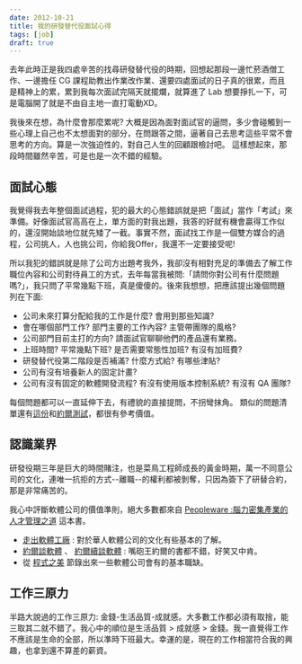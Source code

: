 ```yaml
---
date: 2012-10-21
title: 我的研發替代役面試心得
tags: [job]
draft: true
---
```


去年此時正是我四處辛苦的找尋研發替代役的時期，回想起那段一邊忙菸酒僧工作、一邊擔任 CG 課程助教出作業改作業、還要四處面試的日子真的很累，而且是精神上的累，累到我每次面試完隔天就擺爛，就算進了 Lab 想要掙扎一下，可是電腦開了就是不由自主地一直打電動XD。

我後來在想，為什麼會那麼累呢? 大概是因為面對面試官的逼問，多少會碰觸到一些心理上自己也不太想面對的部分，在問跟答之間，逼著自己去思考這些平常不會思考的方向。算是一次強迫性的，對自己人生的回顧跟檢討吧。
這樣想起來，那段時間雖然辛苦，可是也是一次不錯的經驗。

## 面試心態

我覺得我去年整個面試過程，犯的最大的心態錯誤就是把「面試」當作「考試」來準備。好像面試官高高在上，單方面的對我出題，我答的好就有機會贏得工作似的，還沒開始談地位就先矮了一截。事實不然，面試找工作是一個雙方媒合的過程，公司挑人，人也挑公司，你給我Offer，我還不一定要接受呢!

所以我犯的錯誤就是除了公司方出題考我外，我卻沒有相對充足的準備去了解工作職位內容和公司對待員工的方式，去年每當我被問:「請問你對公司有什麼問題嗎?」，我只問了平常幾點下班，真是傻傻的。後來我想想，把應該提出幾個問題列在下面:

* 公司未來打算分配給我的工作是什麼? 會用到那些知識?
* 會在哪個部門工作? 部門主要的工作內容? 主管帶團隊的風格?
* 公司部門目前主打的方向? 請面試官聊聊他們的產品還有業務。
* 上班時間? 平常幾點下班? 是否需要常態性加班? 有沒有加班費?
* 研發替代役第二階段是否補滿? 什麼方式給? 有哪些津貼?
* 公司有沒有培養新人的固定計畫?
* 公司有沒有固定的軟體開發流程? 有沒有使用版本控制系統? 有沒有 QA 團隊?

每個問題都可以一直延伸下去，有禮貌的直接提問，不拐彎抹角。
類似的問題清單還有[這份][0]和[約爾測試][1]，都很有參考價值。

## 認識業界

研發役期三年是巨大的時間賭注，也是菜鳥工程師成長的黃金時期，萬一不同意公司的文化，連唯一抗拒的方式--離職--的權利都被剝奪，只因為簽下了研替合約，那是非常痛苦的。

我心中評斷軟體公司的價值準則，絕大多數都來自 [Peopleware :腦力密集產業的人才管理之道][2] 這本書。

* [走出軟體工廠][5] : 對於華人軟體公司的文化有些基本的了解。
* [約爾談軟體][3] 、 [約爾續談軟體][4] : 嘴砲王約爾的書都不錯，好笑又中肯。
* 從 [程式之美][1] 節錄出來一些軟體公司會有的基本職缺。

## 工作三原力

半路大說過的工作三原力: 金錢-生活品質-成就感。大多數工作都必須有取捨，能三取其二就不錯了。我心中的順位是生活品質 > 成就感 > 金錢。我一直覺得工作不應該是生命的全部，所以準時下班最大。幸運的是，現在的工作相當符合我的興趣，也拿到還不算差的薪資。

[0]: http://www.ptt.cc/bbs/Soft_Job/M.1355486660.A.B56.html	"面試的25個大哉問"
[1]: http://local.joelonsoftware.com/wiki/The_Joel_on_Software_Translation_Project:%E7%B4%84%E8%80%B3%E6%B8%AC%E8%A9%A6	"約爾測試"
[2]: http://www.books.com.tw/exep/prod/booksfile.php?item=0010387385	"Peopleware"
[3]: http://haha/	"約爾趣談軟體"
[4]: http://haha/	"約爾續談軟體"
[5]: http://haha/	"走出軟體工廠"
[7]: http://www.csie.nctu.edu.tw/~jclu/letter.htm	"一封台積電離職工程師的信"
[8]: https://disp.cc/b/27-2hfS	"為何要念國內研究所"
